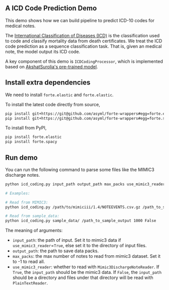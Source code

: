 ## A ICD Code Prediction Demo

This demo shows how we can build pipeline to predict ICD-10 codes for medical notes.

The [International Classification of Diseases (ICD)](https://www.cdc.gov/nchs/icd/index.htm) is the classification used to code and classify mortality data from death certificates. We treat the ICD code prediction as a sequence classification task. That is, given an medical note, the model output its ICD code.

A key component of this demo is `ICDCodingProcessor`, which is implemented based on [AkshatSurolia's pre-trained model](https://huggingface.co/AkshatSurolia/ICD-10-Code-Prediction).

## Install extra dependencies

We need to install `forte.elastic` and `forte.elastic`.

To install the latest code directly from source,

```bash
pip install git+https://git@github.com/asyml/forte-wrappers#egg=forte.elastic\&subdirectory=src/elastic
pip install git+https://git@github.com/asyml/forte-wrappers#egg=forte.spacy\&subdirectory=src/spacy
```

To install from PyPI,
```bash
pip install forte.elastic
pip install forte.spacy
```

## Run demo
You can run the following command to parse some files like the MIMIC3 discharge notes.

```bash
python icd_coding.py input_path output_path max_packs use_mimic3_reader

# Examples: 

# Read from MIMIC3:
python icd_coding.py /path/to/mimiciii/1.4/NOTEEVENTS.csv.gz /path_to_sample_output 1000 True

# Read from sample_data:
python icd_coding.py sample_data/ /path_to_sample_output 1000 False
```

The meaning of arguments:

- `input_path`: the path of input. Set it to mimic3 data if `use_mimic3_reader`=`True`, else set it to the directory of input files.
- `output_path`: the path to save data packs.
- `max_packs`: the max number of notes to read from mimic3 dataset. Set it to -1 to read all.
- `use_mimic3_reader`: whether to read with `Mimic3DischargeNoteReader`. If `True`, the `input_path` should be the mimic3 data. If `False`, the `input_path` should be a directory and files under that directory will be read with `PlainTextReader`.
